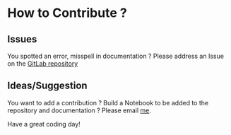 # How to Contribute ?

## Issues
You spotted an error, misspell in documentation ? Please address an Issue on the [GitLab repository](https://gricad-gitlab.univ-grenoble-alpes.fr/tomasetl/ww3-source-maps/-/issues)

## Ideas/Suggestion
You want to add a contribution ? Build a Notebook to be added to the repository and documentation ?
Please email [me](mailto:lisa.tomasetto@gmail.com).

Have a great coding day!